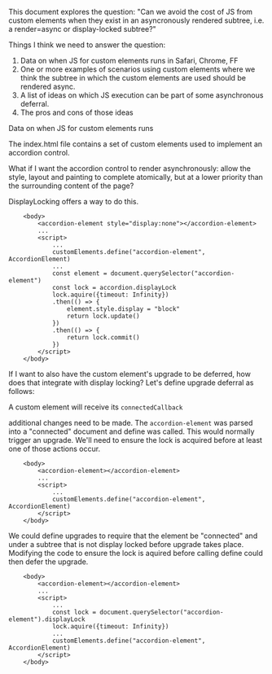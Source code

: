 This document explores the question: "Can we avoid the cost of JS from custom elements when they exist in an asyncronously rendered subtree, i.e. a render=async or display-locked subtree?"

Things I think we need to answer the question:
1. Data on when JS for custom elements runs in Safari, Chrome, FF
1. One or more examples of scenarios using custom elements where we think the subtree in which the custom elements are used should be rendered async. 
1. A list of ideas on which JS execution can be part of some asynchronous deferral.
1. The pros and cons of those ideas

Data on when JS for custom elements runs


The index.html file contains a set of custom elements used to implement an accordion control.

What if I want the accordion control to render asynchronously: allow the style, layout and painting to complete atomically, but at a lower priority than the surrounding content of the page?

DisplayLocking offers a way to do this.
```
    <body>
        <accordion-element style="display:none"></accordion-element>
        ...
        <script>
            ...
            customElements.define("accordion-element", AccordionElement)
            ...
            const element = document.querySelector("accordion-element")
            const lock = accordion.displayLock
            lock.aquire({timeout: Infinity})
            .then(() => {
                element.style.display = "block"
                return lock.update()
            })
            .then(() => {
                return lock.commit()
            })
        </script>
    </body>
```

If I want to also have the custom element's upgrade to be deferred, how does that integrate with display locking?  Let's define upgrade deferral as follows:

A custom element will receive its `connectedCallback` 

additional changes need to be made.  The `accordion-element` was parsed into a "connected" document and define was called.  This would normally trigger an upgrade.  We'll need to ensure the lock is acquired before at least one of those actions occur.  
```
    <body>
        <accordion-element></accordion-element>
        ...
        <script>
            ...
            customElements.define("accordion-element", AccordionElement)
        </script>
    </body>
```

We could define upgrades to require that the element be "connected" and under a subtree that is not display locked before upgrade takes place.  Modifying the code to ensure the lock is aquired before calling define could then defer the upgrade.
```
    <body>
        <accordion-element></accordion-element>
        ...
        <script>
            ...
            const lock = document.querySelector("accordion-element").displayLock
            lock.aquire({timeout: Infinity})
            ...
            customElements.define("accordion-element", AccordionElement)
        </script>
    </body>
```
